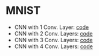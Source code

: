 # MNIST

- CNN with 1 Conv. Layer: [code](mnist/cnn_1.py)
- CNN with 2 Conv. Layers: [code](mnist/cnn_2.py)
- CNN with 3 Conv. Layers: [code](mnist/cnn_3.py)
- CNN with 4 Conv. Layers: [code](mnist/cnn_4.py)

